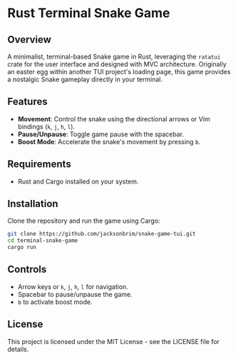 # Rust Terminal Snake Game

## Overview
A minimalist, terminal-based Snake game in Rust, leveraging the `ratatui` crate for the user interface and designed with MVC architecture. Originally an easter egg within another TUI project's loading page, this game provides a nostalgic Snake gameplay directly in your terminal.

## Features
- **Movement**: Control the snake using the directional arrows or Vim bindings (`k`, `j`, `h`, `l`).
- **Pause/Unpause**: Toggle game pause with the spacebar.
- **Boost Mode**: Accelerate the snake's movement by pressing `b`.

## Requirements
- Rust and Cargo installed on your system.

## Installation
Clone the repository and run the game using Cargo:

```sh
git clone https://github.com/jacksonbrim/snake-game-tui.git
cd terminal-snake-game
cargo run
```

## Controls
- Arrow keys or `k`, `j`, `h`, `l` for navigation.
- Spacebar to pause/unpause the game.
- `b` to activate boost mode.

## License
This project is licensed under the MIT License - see the LICENSE file for details.

